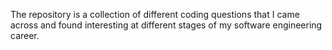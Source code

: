 The repository is a collection of different coding questions that I came across and found interesting at different stages of my software engineering career.
